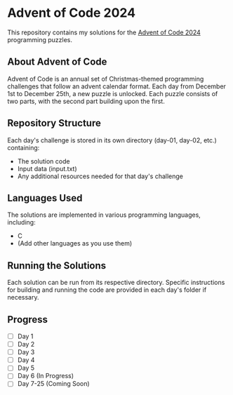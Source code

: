# Advent of Code 2024

This repository contains my solutions for the [Advent of Code 2024](https://adventofcode.com/2024) programming puzzles.

## About Advent of Code

Advent of Code is an annual set of Christmas-themed programming challenges that follow an advent calendar format. Each day from December 1st to December 25th, a new puzzle is unlocked. Each puzzle consists of two parts, with the second part building upon the first.

## Repository Structure

Each day's challenge is stored in its own directory (day-01, day-02, etc.) containing:
- The solution code
- Input data (input.txt)
- Any additional resources needed for that day's challenge

## Languages Used

The solutions are implemented in various programming languages, including:
- C
- (Add other languages as you use them)

## Running the Solutions

Each solution can be run from its respective directory. Specific instructions for building and running the code are provided in each day's folder if necessary.

## Progress

- [ ] Day 1
- [ ] Day 2
- [ ] Day 3
- [ ] Day 4
- [ ] Day 5
- [ ] Day 6 (In Progress)
- [ ] Day 7-25 (Coming Soon)